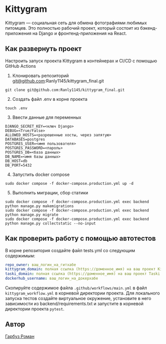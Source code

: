 #  Kittygram

Kittygram — социальная сеть для обмена фотографиями любимых питомцев. Это полностью рабочий проект, который состоит из бэкенд-приложения на Django и фронтенд-приложения на React.

## Как развернуть проект

Настроить запуск проекта Kittygram в контейнерах и CI/CD с помощью GitHub Actions

1. Клонировать репозиторий git@github.com:Ranly1145/kittygram_final.git
```
git clone git@github.com:Ranly1145/kittygram_final.git
```

2. Создать файл .env в корне проекта
```
touch .env
```

3. Ввести данные для переменных
```
DJANGO_SECRET_KEY=<ключ Django>
DEBUG=<True/False>
ALLOWED_HOSTS=<разрешенные хосты, через запятую>
DATABASES=postgres
POSTGRES_USER=<имя пользователя>
POSTGRES_PASSWORD=<пароль>
POSTGRES_DB=<база данных>
DB_NAME=<имя базы данных>
DB_HOST=db
DB_PORT=5432
```

4. Запустить docker compose
```
sudo docker compose -f docker-compose.production.yml up -d
```

5. Выполнить миграции, сбор статики
```
sudo docker compose -f docker-compose.production.yml exec backend python manage.py makemigrations
sudo docker compose -f docker-compose.production.yml exec backend python manage.py migrate
sudo docker compose -f docker-compose.production.yml exec backend python manage.py collectstatic --no-input
```

## Как проверить работу с помощью автотестов

В корне репозитория создайте файл tests.yml со следующим содержимым:
```yaml
repo_owner: ваш_логин_на_гитхабе
kittygram_domain: полная ссылка (https://доменное_имя) на ваш проект Kittygram
taski_domain: полная ссылка (https://доменное_имя) на ваш проект Taski
dockerhub_username: ваш_логин_на_докерхабе
```

Скопируйте содержимое файла `.github/workflows/main.yml` в файл `kittygram_workflow.yml` в корневой директории проекта.
Для локального запуска тестов создайте виртуальное окружение, установите в него зависимости из backend/requirements.txt и запустите в корневой директории проекта `pytest`.

## Автор
[Гарбуз Роман](https://github.com/Ranly1145)